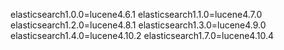 elasticsearch1.0.0=lucene4.6.1
elasticsearch1.1.0=lucene4.7.0
elasticsearch1.2.0=lucene4.8.1
elasticsearch1.3.0=lucene4.9.0
elasticsearch1.4.0=lucene4.10.2
elasticsearch1.7.0=lucene4.10.4